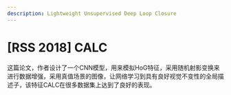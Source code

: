 ```yaml
---
description: Lightweight Unsupervised Deep Loop Closure
---
```


# \[RSS 2018] CALC

这篇论文，作者设计了一个CNN模型，用来模拟HoG特征，采用随机射影变换来进行数据增强，采用真值场景的图像，让网络学习到具有良好视觉不变性的全局描述子，该特征CALC在很多数据集上达到了良好的表现。
